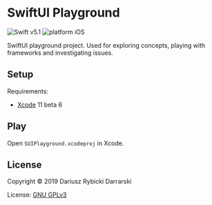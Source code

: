 # SwiftUI Playground

![Swift v5.1](https://img.shields.io/badge/swift-v5.1-orange.svg)
![platform iOS](https://img.shields.io/badge/platform-iOS-blue.svg)

SwiftUI playground project. Used for exploring concepts, playing with frameworks and investigating issues.

## Setup

Requirements:

- [Xcode](https://developer.apple.com/xcode/) 11 beta 6

## Play

Open `SUIPlayground.xcodeproj` in Xcode.

## License

Copyright © 2019 Dariusz Rybicki Darrarski

License: [GNU GPLv3](LICENSE)
